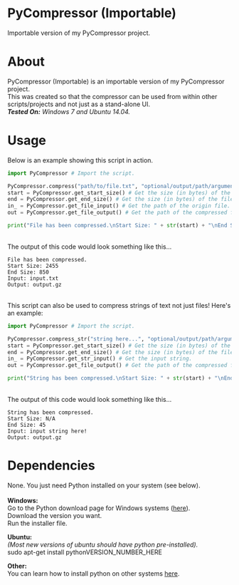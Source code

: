 # PyCompressor (Importable)
Importable version of my PyCompressor project.

# About
PyCompressor (Importable) is an importable version of my PyCompressor project.<br>
This was created so that the compressor can be used from within other scripts/projects and not just as a stand-alone UI.<br>
_**Tested On:** Windows 7 and Ubuntu 14.04._

# Usage
Below is an example showing this script in action.
```python
import PyCompressor # Import the script.

PyCompressor.compress("path/to/file.txt", "optional/output/path/argument") # Compress a file.
start = PyCompressor.get_start_size() # Get the size (in bytes) of the file before it's been compressed.
end = PyCompressor.get_end_size() # Get the size (in bytes) of the file after it's been compressed.
in_ = PyCompressor.get_file_input() # Get the path of the origin file.
out = PyCompressor.get_file_output() # Get the path of the compressed file.

print("File has been compressed.\nStart Size: " + str(start) + "\nEnd Size: " + str(end) + "\nInput: " + in_ + "\nOutput: " + out) # Print the results.
```
<br>The output of this code would look something like this...
```shell
File has been compressed.
Start Size: 2455
End Size: 850
Input: input.txt
Output: output.gz
```
<br>This script can also be used to compress strings of text not just files! Here's an example:
```python
import PyCompressor # Import the script.

PyCompressor.compress_str("string here...", "optional/output/path/argument") # Compress a string.
start = PyCompressor.get_start_size() # Get the size (in bytes) of the file before it's been compressed.
end = PyCompressor.get_end_size() # Get the size (in bytes) of the file after it's been compressed.
in_ = PyCompressor.get_str_input() # Get the input string.
out = PyCompressor.get_file_output() # Get the path of the compressed file.

print("String has been compressed.\nStart Size: " + str(start) + "\nEnd Size: " + str(end) + "\nInput: " + in_ + "\nOutput: " + out) # Print the results.
```
<br>The output of this code would look something like this...
```shell
String has been compressed.
Start Size: N/A
End Size: 45
Input: input string here!
Output: output.gz
```

# Dependencies
None. You just need Python installed on your system (see below).<br>
<br>
**Windows:**<br>
Go to the Python download page for Windows systems ([here](https://www.python.org/downloads/windows/)).<br>
Download the version you want.<br>
Run the installer file.<br>

**Ubuntu:**<br>
_(Most new versions of ubuntu should have python pre-installed)._<br>
sudo apt-get install pythonVERSION_NUMBER_HERE<br>

**Other:**<br>
You can learn how to install python on other systems [here](https://google.com/).

